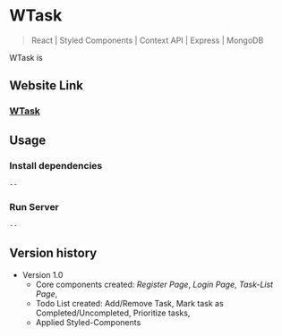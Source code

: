 # WTask 

> React | Styled Components | Context API | Express | MongoDB 

WTask is 

## Website Link
### [WTask](https://tranquil-kenai-fjords-81210.herokuapp.com/register)

## Usage

### Install dependencies

```bash
--
```

### Run Server

```bash
--    
```

## Version history

- Version 1.0
  - Core components created: *Register Page*, *Login Page*, *Task-List Page*,
  - Todo List created: Add/Remove Task, Mark task as Completed/Uncompleted, Prioritize tasks,
  - Applied Styled-Components
